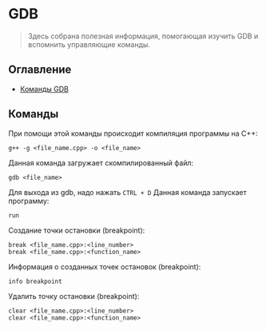 # GDB

> Здесь собрана полезная информация, помогающая изучить GDB и вспомнить управляющие команды.

## Оглавление

- [Команды GDB](#команды)

## Команды

При помощи этой команды происходит компиляция программы на C++:
```
g++ -g <file_name.cpp> -o <file_name>
```
Данная команда загружает скомпилированный файл:
```
gdb <file_name>
```
Для выхода из gdb, надо нажать ```CTRL + D```
Данная команда запускает программу:
```
run
```
Создание точки остановки (breakpoint):
```
break <file_name.cpp>:<line_number> 
break <file_name.cpp>:<function_name> 
```
Информация о созданных точек остановок (breakpoint):
```
info breakpoint
```
Удалить точку остановки (breakpoint):
```
clear <file_name.cpp>:<line_number> 
clear <file_name.cpp>:<function_name> 
```